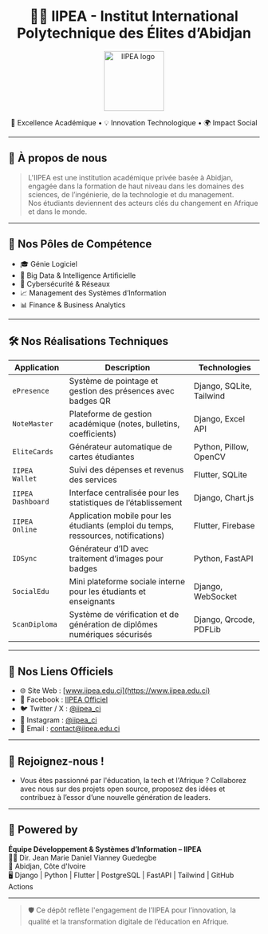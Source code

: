 <h1 align="center">
  👨‍🎓 IIPEA - Institut International Polytechnique des Élites d’Abidjan
</h1>

<p align="center">
  <img src="https://www.goafricaonline.com/uploads/media/default/0003/65/64ae7d88a8be9-6.JPG" alt="IIPEA logo" height="120" />
</p>

<p align="center">
  🚀 Excellence Académique • 💡 Innovation Technologique • 🌍 Impact Social
</p>

---

## 🌟 À propos de nous

> L'IIPEA est une institution académique privée basée à Abidjan, engagée dans la formation de haut niveau dans les domaines des sciences, de l’ingénierie, de la technologie et du management.  
> Nos étudiants deviennent des acteurs clés du changement en Afrique et dans le monde.

---

## 💼 Nos Pôles de Compétence

- 🎓 Génie Logiciel
- 💾 Big Data & Intelligence Artificielle
- 🧮 Cybersécurité & Réseaux
- 📈 Management des Systèmes d’Information
- 📊 Finance & Business Analytics

---

## 🛠️ Nos Réalisations Techniques

| Application | Description | Technologies |
|------------|-------------|--------------|
| `ePresence` | Système de pointage et gestion des présences avec badges QR | Django, SQLite, Tailwind |
| `NoteMaster` | Plateforme de gestion académique (notes, bulletins, coefficients) | Django, Excel API |
| `EliteCards` | Générateur automatique de cartes étudiantes | Python, Pillow, OpenCV |
| `IIPEA Wallet` | Suivi des dépenses et revenus des services | Flutter, SQLite |
| `IIPEA Dashboard` | Interface centralisée pour les statistiques de l’établissement | Django, Chart.js |
| `IIPEA Online` | Application mobile pour les étudiants (emploi du temps, ressources, notifications) | Flutter, Firebase |
| `IDSync` | Générateur d’ID avec traitement d’images pour badges | Python, FastAPI |
| `SocialEdu` | Mini plateforme sociale interne pour les étudiants et enseignants | Django, WebSocket |
| `ScanDiploma` | Système de vérification et de génération de diplômes numériques sécurisés | Django, Qrcode, PDFLib |

---

## 🔗 Nos Liens Officiels

- 🌐 Site Web : [www.iipea.edu.ci](https://www.iipea.edu.ci)
- 📘 Facebook : [IIPEA Officiel](https://facebook.com/iipea.edu)
- 🐦 Twitter / X : [@iipea_ci](https://twitter.com/iipea_ci)
- 📸 Instagram : [@iipea_ci](https://instagram.com/iipea_ci)
- 📩 Email : contact@iipea.edu.ci

---

## 🤝 Rejoignez-nous !

- Vous êtes passionné par l'éducation, la tech et l'Afrique ? Collaborez avec nous sur des projets open source, proposez des idées et contribuez à l’essor d’une nouvelle génération de leaders.

---

## 🧠 Powered by

**Équipe Développement & Systèmes d’Information – IIPEA**  
👨‍💻 Dir. Jean Marie Daniel Vianney Guedegbe  
📍 Abidjan, Côte d'Ivoire  
🖥️ Django | Python | Flutter | PostgreSQL | FastAPI | Tailwind | GitHub Actions

---

> 🛡️ Ce dépôt reflète l'engagement de l’IIPEA pour l’innovation, la qualité et la transformation digitale de l’éducation en Afrique.
